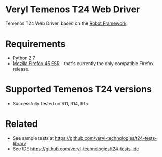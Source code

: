 # Veryl Temenos T24 Web Driver
Temenos T24 Web Driver, based on the [Robot Framework](https://robotframework.org/) 

# Requirements
* Python 2.7
* [Mozilla Firefox 45 ESR](https://ftp.mozilla.org/pub/firefox/releases/45.0esr/) - that's currently the only compatible Firefox release.

# Supported Temenos T24 versions
* Successfully tested on R11, R14, R15

# Related
* See sample tests at https://github.com/veryl-technologies/t24-tests-library
* See IDE https://github.com/veryl-technologies/t24-tests-ide
